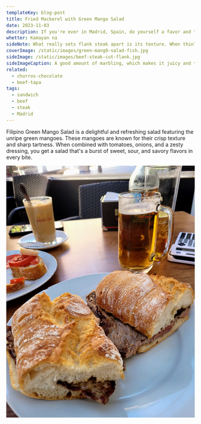 ```yaml
---
templateKey: blog-post
title: Fried Mackerel with Green Mango Salad
date: 2023-11-03
description: If you're ever in Madrid, Spain, do yourself a favor and try these sandwiches. You will never be disappointed.
whetter: Kamayan na
sideNote: What really sets flank steak apart is its texture. When thinly sliced against the grain, the resulting pieces of beef are tender and easy to bite into. This is important for a sandwich like the Pepito de Ternera, where you want the beef to be the star of the show and not an overwhelming challenge to eat.
coverImage: /static/images/green-mang0-salad-fish.jpg
sideImage: /static/images/beef-steak-cut-flank.jpg
sideImageCaption: A good amount of marbling, which makes it juicy and tender when cooked properly
related: 
  - churros-chocolate
  - beef-tapa
tags:
  - sandwich
  - beef
  - steak
  - Madrid
---
```


Filipino Green Mango Salad is a delightful and refreshing salad featuring the unripe green mangoes. These mangoes are known for their crisp texture and sharp tartness. When combined with tomatoes, onions, and a zesty dressing, you get a salad that's a burst of sweet, sour, and savory flavors in every bite.

![Pepito de ternera served with beer](/static/images/pepito-ternera-beer.jpg)
